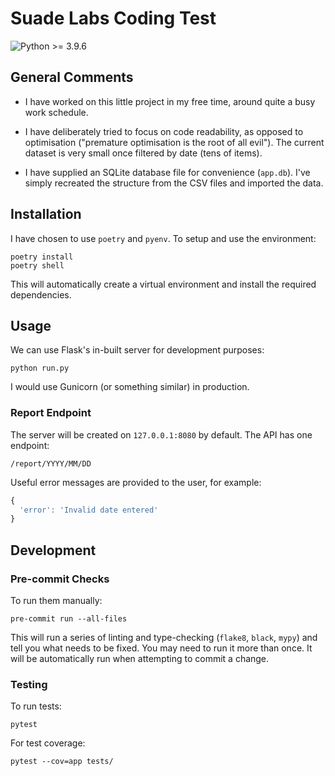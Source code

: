 # Suade Labs Coding Test

![Python >= 3.9.6](https://img.shields.io/badge/python-%3E%3D%203.9.6-blue?style=flat-square)

## General Comments

* I have worked on this little project in my free time, around quite a busy work schedule.

* I have deliberately tried to focus on code readability, as opposed to optimisation ("premature optimisation is the root of all evil"). The current dataset is very small once filtered by date (tens of items).

* I have supplied an SQLite database file for convenience (`app.db`). I've simply recreated the structure from the CSV files and imported the data.

## Installation

I have chosen to use `poetry` and `pyenv`. To setup and use the environment:

```shell
poetry install
poetry shell
```

This will automatically create a virtual environment and install the required dependencies.

## Usage

We can use Flask's in-built server for development purposes:

```shell
python run.py
```

I would use Gunicorn (or something similar) in production.

### Report Endpoint

The server will be created on `127.0.0.1:8080` by default. The API has one endpoint:

```
/report/YYYY/MM/DD
```

Useful error messages are provided to the user, for example:

```javascript
{
  'error': 'Invalid date entered'
}
```

## Development

### Pre-commit Checks

To run them manually:

```shell
pre-commit run --all-files
```

This will run a series of linting and type-checking (`flake8`, `black`, `mypy`) and tell you what needs to be fixed. You may need to run it more than once. It will be automatically run when attempting to commit a change.

### Testing

To run tests:

```shell
pytest
```

For test coverage:

```shell
pytest --cov=app tests/
```

